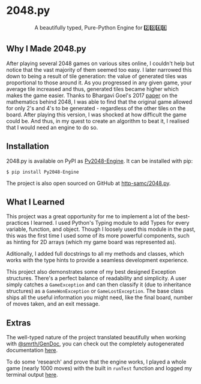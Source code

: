 # 2048.py
<p align="center">A beautifully typed, Pure-Python Engine for 2️⃣0️⃣4️⃣8️⃣</p>
<Python CLI/>

## Why I Made 2048.py
After playing several 2048 games on various sites online, I couldn't help but notice that the vast majority of them seemed too easy. I later narrowed this down to being a result of tile generation: the value of generated tiles was proportional to those around it. As you progressed in any given game, your average tile increased and thus, generated tiles became higher which makes the game easier. Thanks to Bhargavi Goel's 2017 [paper](https://www.ripublication.com/aama17/aamav12n1_01.pdf) on the mathematics behind 2048, I was able to find that the original game allowed for only 2's and 4's to be generated - regardless of the other tiles on the board. After playing this version, I was shocked at how difficult the game could be. And thus, in my quest to create an algorithm to beat it, I realised that I would need an engine to do so.

## Installation
2048.py is available on PyPI as [Py2048-Engine](https://pypi.org/project/Py2048-Engine/). It can be installed with pip:

`$ pip install Py2048-Engine`

The project is also open sourced on GitHub at [http-samc/2048.py](https://github.com/http-samc/2048.py).

## What I Learned
This project was a great opportunity for me to implement a lot of the best-practices I learned. I used Python's Typing module to add Types for every variable, function, and object. Though I loosely used this module in the past, this was the first time I used some of its more powerful components, such as hinting for 2D arrays (which my game board was represented as).

Aditionally, I added full docstrings to all my methods and classes, which works with the type hints to provide a seamless development experience.

This project also demonstrates some of my best designed Exception structures. There's a perfect balance of readability and simplicity. A user simply catches a `GameException` and can then classify it (due to inheritance structures) as a `GameWonException` or `GameLostException`. The base class ships all the useful information you might need, like the final board, number of moves taken, and an exit message.

## Extras
The well-typed nature of the project translated beautifully when working with [@smrth/GenDoc](/projects/GenDoc), you can check out the completely autogenerated documentation [here](https://github.com/http-samc/2048.py/blob/main/DOCS.md).

To do some 'research' and prove that the engine works, I played a whole game (nearly 1000 moves) with the built in `runTest` function and logged my terminal output [here](https://github.com/http-samc/2048.py/blob/main/real_full_winning_game.md).